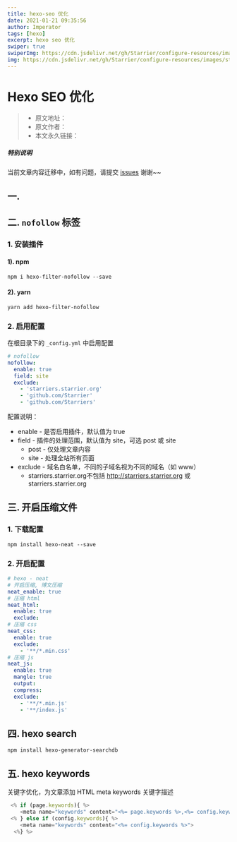 ```yaml
---
title: hexo-seo 优化
date: 2021-01-21 09:35:56
author: Imperator
tags: [hexo]
excerpt: hexo seo 优化
swiper: true
swiperImg: https://cdn.jsdelivr.net/gh/Starrier/configure-resources/images/starrier/snow.webp
img: https://cdn.jsdelivr.net/gh/Starrier/configure-resources/images/starrier/fin-series.jpeg
---
```


# Hexo SEO  优化

> * 原文地址：[]()
> * 原文作者：[]()
> * 本文永久链接：[]()

##### **特别说明**

当前文章内容迁移中，如有问题，请提交 [issues](https://github.com/Starrier/starrier.github.io/issues) 谢谢~~

## 一. 

## 二. `nofollow` 标签

### 1. 安装插件

#### 1). npm

```shell script
npm i hexo-filter-nofollow --save
```

#### 2). yarn

```shell script
yarn add hexo-filter-nofollow

```

### 2. 启用配置

在根目录下的 `_config.yml` 中启用配置

```yaml
# nofollow
nofollow:
  enable: true
  field: site
  exclude:
    - 'starriers.starrier.org'
    - 'github.com/Starrier'
    - 'github.com/Starriers'
```

配置说明：

- enable - 是否启用插件，默认值为 true
- field - 插件的处理范围，默认值为 site，可选 post 或 site
  - post - 仅处理文章内容
  - site - 处理全站所有页面
- exclude - 域名白名单，不同的子域名视为不同的域名（如 www）
  - starriers.starrier.org不包括 http://starriers.starrier.org 或 starriers.starrier.org

## 三. 开启压缩文件

### 1. 下载配置

```shell script
npm install hexo-neat --save
```

### 2. 开启配置

```yaml
# hexo - neat
# 开启压缩, 博文压缩
neat_enable: true
# 压缩 html
neat_html:
  enable: true
  exclude:
# 压缩 css
neat_css:
  enable: true
  exclude:
    - '**/*.min.css'
# 压缩 js
neat_js:
  enable: true
  mangle: true
  output:
  compress:
  exclude:
    - '**/*.min.js'
    - '**/index.js'
```

## 四. hexo search

```shell script
npm install hexo-generator-searchdb
```

## 五. hexo keywords

关键字优化，为文章添加 HTML meta keywords 关键字描述

```javascript
 <% if (page.keywords){ %>
    <meta name="keywords" content="<%= page.keywords %>,<%= config.keywords %>">
 <% } else if (config.keywords){ %>
    <meta name="keywords" content="<%= config.keywords %>">
  <%} %>
```
